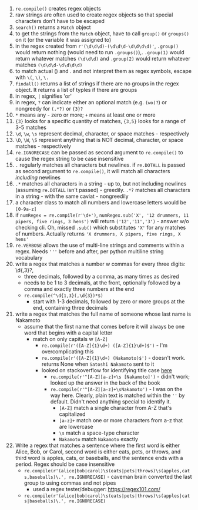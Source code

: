 1. `re.compile()` creates regex objects
2. raw strings are often used to create regex objects so that special characters don't have to be escaped
3. `search()` returns a `Match` object
4. to get the strings from the `Match` object, have to call `group()` or `groups()` on it (or the variable it was assigned to)
5. in the regex created from `r'(\d\d\d)-(\d\d\d-\d\d\d\d)'`, `.group()` would return nothing (would need to run `.groups()`),. `.group(1)` would return whatever matches `(\d\d\d)` and `.group(2)` would return whatever matches `(\d\d\d-\d\d\d\d)`
6. to match actual () and . and not interpret them as regex symbols, escape with `\(`, `\)`, `\.`
7. `findall()` returns a list of strings if there are no groups in the regex object. It returns a list of typles if there are groups
8. in regex, `|` signifies 'or'
9. in regex, `?` can indicate either an optional match (e.g. `(wo)?`) or nongreedy for `(.*?)` or `{3}?`
10. `*` means any - zero or more; `+` means at least one or more
11. `{3}` looks for a specific quantity of matches, `{3,5}` looks for a range of 3-5 matches
12. `\d`, `\w`, `\s` represent decimal, character, or space matches - respectively
13. `\D`, `\W`, `\S` represent anything that is NOT decimal, character, or space matches - respectively
14. `re.IGNORECASE` can be passed as second argument to `re.compile()` to cause the regex string to be case insensitive
15. `.` regularly matches all characters but newlines. if `re.DOTALL` is passed as second argument to `re.compile()`, it will match all characters *including* newlines
16. `.*` matches all characters in a string - up to, but not including newlines (assuming `re.DOTALL` isn't passed) - greedily. `.*?` matches all characters in a string - with the same caviat - nongreedily
17. a character class to match all numbers and lowercase letters would be `[0-9a-z]`
18. if `numRegex = re.compile(r'\d+')`, `numRegex.sub('X', '12 drummers, 11 pipers, five rings, 3 hens')` will return `('12','11','3')` - answer w/o checking cli. Oh, missed `.sub()` which substitutes `'X'` for any matches of numbers. Actually returns `'X drummers, X pipers, five rings, X hens'`
19. `re.VERBOSE` allows the use of multi-line strings and comments within a regex. Needs `'''` before and after, per python multiline string vocabulary 
20. write a regex that matches a number w commas for every three digits: \d{,3}?,
    - three decimals, followed by a comma, as many times as desired
    - needs to be 1 to 3 decimals, at the front, optionally followed by a comma and exactly three numbers at the end
    - `re.compile(^\d{1,3}(,\d{3})*$)`
        - start with 1-3 decimals, followed by zero or more groups at the end, containing three decimals
21. write a regex that matches the full name of someone whose last name is Nakamoto
    - assume that the first name that comes before it will always be one word that begins with a capital letter
        - match on only capitals w `[A-Z]`
            - `re.compile(r'([A-Z]{1}\d+) ([A-Z]{1}\d+)$')` - I'm overcomplicating this
            - `re.compile(r'([A-Z]{1}\d+) (Nakamoto)$')` - doesn't work. returns None when `Satoshi Nakamoto` sent to it 
            - looked on stackoverflow for identifying title case [here](https://stackoverflow.com/questions/36553272/how-to-write-a-regex-to-match-title-case-sentence-ex-i-love-to-work)
                - `re.compile(r'^[A-Z][a-z]+\s [Nakamoto]')` - didn't work; looked up the answer in the back of the book
                - `re.compile(r'^[A-Z][a-z]+\sNakamoto')` - I was on the way here. Clearly, plain text is matched within the `''` by default. Didn't need anything special to identify it. 
                    - `[A-Z]` match a single character from A-Z that's capitalized
                    - `[a-z]+` match one or more characters from a-z that are lowercase
                    - `\s` match a space-type character 
                    - `Nakamoto` match `Nakamoto` exactly
22. Write a regex that matches a sentence where the first word is either Alice, Bob, or Carol, second word is either eats, pets, or throws, and third word is apples, cats, or baseballs, and the sentence ends with a period. Regex should be case insensitive
    - `re.compile(r'(alice|bob|carol)\s(eats|pets|throws)\s(apples,cats,baseballs)\.', re.IGNORECASE)` - caveman brain converted the last group to using commas and not pipes
        - used a regex tester/debugger: https://regex101.com/
    - `re.compile(r'(alice|bob|carol)\s(eats|pets|throws)\s(apples|cats|baseballs)\.', re.IGNORECASE)`
